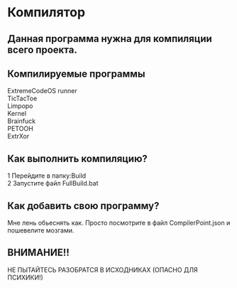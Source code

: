 # Компилятор

## Данная программа нужна для компиляции всего проекта.

## Компилируемые программы

ExtremeCodeOS runner <br>
TicTacToe <br>
Limpopo <br>
Kernel <br>
Brainfuck <br>
PETOOH <br>
ExtrXor <br>

## Как выполнить компиляцию?

1 Перейдите в папку:Build<br>
2 Запустите файл FullBuild.bat

## Как добавить свою программу?

Мне лень обьеснять как. Просто посмотрите в файл CompilerPoint.json и пошевелите мозгами.

## ВНИМАНИЕ!!
НЕ ПЫТАЙТЕСЬ РАЗОБРАТСЯ В ИСХОДНИКАХ (ОПАСНО ДЛЯ ПСИХИКИ!)
